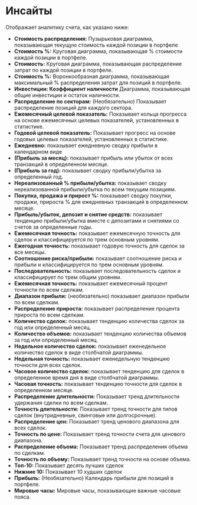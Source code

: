 # **Инсайты**

Отображает аналитику счета, как указано ниже:
- **Стоимость распределения:** Пузырьковая диаграмма, показывающая текущую стоимость каждой позиции в портфеле
- **Стоимость %:** Круговая диаграмма, показывающая % стоимости каждой позиции в портфеле.
- **Стоимость:** Круговая диаграмма, показывающая распределение затрат по каждой позиции в портфеле.
- **Стоимость %:** Воронкообразная диаграмма, показывающая максимальный % распределения затрат для позиций в портфеле.
- **Инвестиции: Коэффициент наличности** Диаграмма, показывающая общие инвестиции и остаток наличности.
- **Распределение по секторам:** (Необязательно) Показывает распределение позиций для каждого сектора.
- **Ежемесячный целевой показатель:** Показывает кольца прогресса на основе ежемесячных целевых показателей, установленных в статистике.
- **Годовой целевой показатель:** Показывает прогресс на основе годовых целевых показателей, установленных в статистике.
- **Ежедневно:** показывает ежедневную сводку прибыли в календарном виде
- **(Прибыль за месяц):** показывает прибыль или убыток от всех транзакций в определенном месяце.
- **(Прибыль за год):** показывает сводку прибыли/убытка за определенный год.
- **Нереализованный % прибыли/убытка:** показывает сводку нереализованной прибыли/убытка по всем текущим позициям.
- **Покупка, продажа и прирост %:** показывает сводку покупки, продажи, прироста % для ежедневных транзакций в определенном месяце.
- **Прибыль/убыток, депозит и снятие средств:** показывает тенденцию прибыли/убытка вместе с депозитами и снятиями со счетов за определенные годы.
- **Ежемесячная точность:** показывает ежемесячную точность для сделок и классифицируется по трем основным уровням.
- **Ежегодная точность:** показывает годовую точность для сделок за все месяцы.
- **Соотношение риска/прибыли:** показывает соотношение риска и прибыли и классифицируется по трем основным уровням.
- **Последовательность:** показывает последовательность сделок и классифицирует по трем общим уровням.
- **Ежемесячная точность:** показывает ежемесячный процент точности по всем сделкам.
- **Диапазон прибыли:** (необязательно) показывает диапазон прибыли по всем сделкам.
- **Распределение прироста:** показывает распределение процента прироста по всем сделкам.
- **Количество сделок:** показывает тенденцию количества сделок за год или определенный месяц.
- **Количество объемов:** показывает тенденцию количества объемов за год или определенный месяц.
- **Недельное количество сделок:** показывает еженедельное количество сделок в виде столбчатой диаграммы.
- **Недельная точность:** показывает еженедельную тенденцию точности для всех сделок.
- **Часовое количество сделок:** показывает тенденцию для сделок в определенное время дня в виде столбчатой диаграммы.
- **Часовая точность:** показывает тенденцию точности для сделок в определенном месяце.
- **Распределение длительности:** Показывает тренд длительности удержания сделки по всем сделкам. 
- **Точность длительности:** Показывает тренд точности для типов сделок (внутридневные, свинговые или долгосрочные).
- **Распределение цен:** Показывает тренд ценового диапазона для всех сделок.
- **Точность по цене:** Показывает тренд точности счета для ценового диапазона.
- **Распределение объема:** Показывает тренд распределения объема по сделкам.
- **Точность по объему:** Показывает тренд точности на основе объема.
- **Топ-10:** Показывает десять лучших сделок
- **Нижние 10:** Показывает 10 худших сделок
- **Прибыль:** (Необязательно) Календарь прибыли для позиций в портфеле.
- **Мировые часы:** Мировые часы, показывающие важные часовые пояса.

